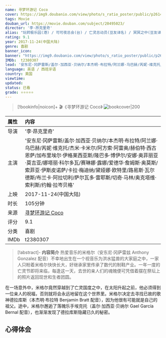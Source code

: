 ```yaml
---
name: 寻梦环游记 Coco
cover: https://img9.doubanio.com/view/photo/s_ratio_poster/public/p2614500706.jpg
tags: Movie
douban_url: https://movie.douban.com/subject/20495023/
director: '李·昂克里奇'
alias: "玩转极乐园(港) / 可可夜总会(台) / 亡灵总动员(豆友译名) / 冥冥之中(豆友译名) / 墨西哥亡灵节 / 可可"
rating: 9.1
year: 2017-11-24(中国大陆)
genre: 喜剧
banner_icon: 
banner: "https://img9.doubanio.com/view/photo/s_ratio_poster/public/p2614500706.jpg"
IMDb:  t2380307
lead: '安东尼·冈萨雷斯/盖尔·加西亚·贝纳尔/本杰明·布拉特/阿兰娜·乌巴赫/芮妮·维克托/杰米·卡米尔/阿方索·阿雷奥/赫伯特·西古恩萨/加布里埃尔·伊格莱西亚斯/隆巴多·博伊尔/安娜·奥菲丽亚·莫吉亚/娜塔丽·科尔多瓦/赛琳娜·露娜/爱德华·詹姆斯·奥莫斯/索菲亚·伊斯皮诺萨/卡拉·梅迪纳/黛娅娜·欧特里/路易斯·瓦尔德斯/布兰卡·阿拉切利/萨尔瓦多·雷耶斯/切奇·马林/奥克塔维·索利斯/约翰·拉岑贝格' 
language: 英语 / 西班牙语 
country: 美国 
viewtime:
updated: 
status: 已看
grade: ⭐️⭐️⭐️⭐️⭐️
---
```

> [!bookinfo|noicon]+ 🎬《寻梦环游记 Coco》
> ![bookcover|200](https://img9.doubanio.com/view/photo/s_ratio_poster/public/p2614500706.jpg)
>
| 属性 | 内容                                       |
|:---- |:------------------------------------------ |
| 导演 | '李·昂克里奇'                         |
| 主演 | '安东尼·冈萨雷斯/盖尔·加西亚·贝纳尔/本杰明·布拉特/阿兰娜·乌巴赫/芮妮·维克托/杰米·卡米尔/阿方索·阿雷奥/赫伯特·西古恩萨/加布里埃尔·伊格莱西亚斯/隆巴多·博伊尔/安娜·奥菲丽亚·莫吉亚/娜塔丽·科尔多瓦/赛琳娜·露娜/爱德华·詹姆斯·奥莫斯/索菲亚·伊斯皮诺萨/卡拉·梅迪纳/黛娅娜·欧特里/路易斯·瓦尔德斯/布兰卡·阿拉切利/萨尔瓦多·雷耶斯/切奇·马林/奥克塔维·索利斯/约翰·拉岑贝格'                             |
| 上映 | 2017-11-24(中国大陆)                             |
| 时长 | 105分钟                   |
| 来源 | [寻梦环游记 Coco](https://movie.douban.com/subject/20495023/) |
| 评分 | 9.1                           |
| 分类 | 喜剧                            |
| IMDb | t2380307                             | 

> [!abstract]- **内容简介**
>  热爱音乐的米格尔（安东尼·冈萨雷兹 Anthony Gonzalez 配音）不幸地出生在一个视音乐为洪水猛兽的大家庭之中，一家人只盼着米格尔快快长大，好继承家里传承了数代的制鞋产业。一年一度的亡灵节即将来临，每逢这一天，去世的亲人们的魂魄便可凭借着摆在祭坛上的照片返回现世和生者团圆。

















在一场意外中，米格尔竟然穿越到了亡灵国度之中，在太阳升起之前，他必须得到一位亲人的祝福，否则就将会永远地留在这个世界里。米格尔决定去寻找已故的歌神德拉库斯（本杰明·布拉特 Benjamin Bratt 配音），因为他很有可能就是自己的祖父。途中，米格尔邂逅了落魄乐手埃克托（盖尔·加西亚·贝纳尔 Gael García Bernal 配音），也渐渐发现了德拉库斯隐藏已久的秘密。
>  
## 心得体会
